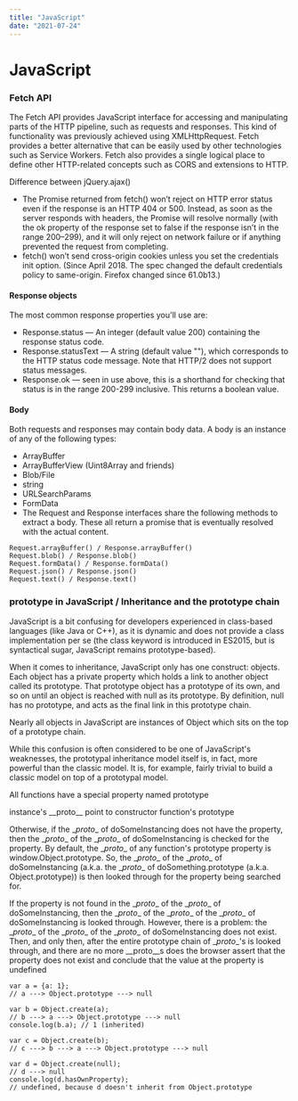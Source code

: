 ```yaml
---
title: "JavaScript"
date: "2021-07-24"
---
```

# JavaScript

### Fetch API

The Fetch API provides JavaScript interface for accessing and manipulating parts of the HTTP pipeline, such as requests and responses. This kind of functionality was previously achieved using XMLHttpRequest. Fetch provides a better alternative that can be easily used by other technologies such as Service Workers. Fetch also provides a single logical place to define other HTTP-related concepts such as CORS and extensions to HTTP.

Difference between jQuery.ajax()
* The Promise returned from fetch() won’t reject on HTTP error status even if the response is an HTTP 404 or 500. Instead, as soon as the server responds with headers, the Promise will resolve normally (with the ok property of the response set to false if the response isn’t in the range 200–299), and it will only reject on network failure or if anything prevented the request from completing.
* fetch() won’t send cross-origin cookies unless you set the credentials init option. (Since April 2018. The spec changed the default credentials policy to same-origin. Firefox changed since 61.0b13.)

#### Response objects

The most common response properties you'll use are:

* Response.status — An integer (default value 200) containing the response status code.
* Response.statusText — A string (default value ""), which corresponds to the HTTP status code message. Note that HTTP/2 does not support status messages.
* Response.ok — seen in use above, this is a shorthand for checking that status is in the range 200-299 inclusive. This returns a boolean value.

#### Body
Both requests and responses may contain body data. A body is an instance of any of the following types:

* ArrayBuffer
* ArrayBufferView (Uint8Array and friends)
* Blob/File
* string
* URLSearchParams
* FormData
* The Request and Response interfaces share the following methods to extract a body. These all return a promise that is eventually resolved with the actual content.

```
Request.arrayBuffer() / Response.arrayBuffer()
Request.blob() / Response.blob()
Request.formData() / Response.formData()
Request.json() / Response.json()
Request.text() / Response.text()
```

### prototype in JavaScript / Inheritance and the prototype chain
JavaScript is a bit confusing for developers experienced in class-based languages (like Java or C++), as it is dynamic and does not provide a class implementation per se (the class keyword is introduced in ES2015, but is syntactical sugar, JavaScript remains prototype-based).

When it comes to inheritance, JavaScript only has one construct: objects. Each object has a private property which holds a link to another object called its prototype. That prototype object has a prototype of its own, and so on until an object is reached with null as its prototype. By definition, null has no prototype, and acts as the final link in this prototype chain.

Nearly all objects in JavaScript are instances of Object which sits on the top of a prototype chain.

While this confusion is often considered to be one of JavaScript's weaknesses, the prototypal inheritance model itself is, in fact, more powerful than the classic model. It is, for example, fairly trivial to build a classic model on top of a prototypal model.

All functions have a special property named prototype

instance's \_\_proto\_\_ point to constructor function's prototype

Otherwise, if the \__proto__ of doSomeInstancing does not have the property, then the \__proto__ of the \__proto__ of doSomeInstancing is checked for the property. By default, the \__proto__ of any function's prototype property is window.Object.prototype. So, the \__proto__ of the \__proto__ of doSomeInstancing (a.k.a. the \__proto__ of doSomething.prototype (a.k.a. Object.prototype)) is then looked through for the property being searched for.


If the property is not found in the \__proto__ of the \__proto__ of doSomeInstancing, then the \__proto__ of the \__proto__ of the \__proto__ of doSomeInstancing is looked through. However, there is a problem: the \__proto__ of the \__proto__ of the \__proto__ of doSomeInstancing does not exist. Then, and only then, after the entire prototype chain of \__proto__'s is looked through, and there are no more __proto__s does the browser assert that the property does not exist and conclude that the value at the property is undefined

```
var a = {a: 1};
// a ---> Object.prototype ---> null

var b = Object.create(a);
// b ---> a ---> Object.prototype ---> null
console.log(b.a); // 1 (inherited)

var c = Object.create(b);
// c ---> b ---> a ---> Object.prototype ---> null

var d = Object.create(null);
// d ---> null
console.log(d.hasOwnProperty);
// undefined, because d doesn't inherit from Object.prototype

```